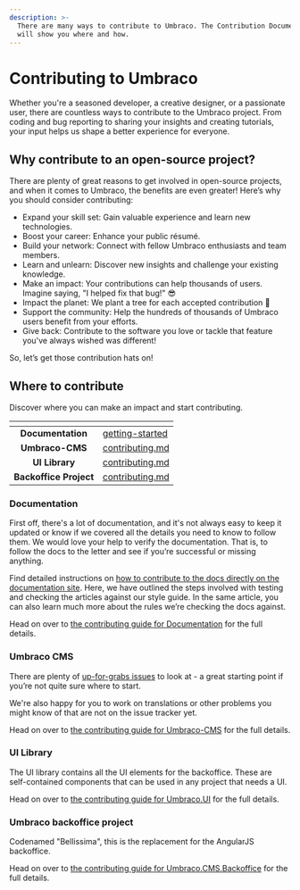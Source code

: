 ```yaml
---
description: >-
  There are many ways to contribute to Umbraco. The Contribution Documentation
  will show you where and how.
---
```


# Contributing to Umbraco

Whether you're a seasoned developer, a creative designer, or a passionate user, there are countless ways to contribute to the Umbraco project. From coding and bug reporting to sharing your insights and creating tutorials, your input helps us shape a better experience for everyone.

## Why contribute to an open-source project?

There are plenty of great reasons to get involved in open-source projects, and when it comes to Umbraco, the benefits are even greater! Here’s why you should consider contributing:

* Expand your skill set: Gain valuable experience and learn new technologies.
* Boost your career: Enhance your public résumé.
* Build your network: Connect with fellow Umbraco enthusiasts and team members.
* Learn and unlearn: Discover new insights and challenge your existing knowledge.
* Make an impact: Your contributions can help thousands of users. Imagine saying, "I helped fix that bug!" 😎
* Impact the planet: We plant a tree for each accepted contribution 🌳
* Support the community: Help the hundreds of thousands of Umbraco users benefit from your efforts.
* Give back: Contribute to the software you love or tackle that feature you've always wished was different!

So, let’s get those contribution hats on!

## Where to contribute

Discover where you can make an impact and start contributing.

<table data-card-size="large" data-view="cards"><thead><tr><th align="center"></th><th data-hidden data-card-target data-type="content-ref"></th></tr></thead><tbody><tr><td align="center"><strong>Documentation</strong></td><td><a href="documentation/getting-started/">getting-started</a></td></tr><tr><td align="center"><strong>Umbraco-CMS</strong></td><td><a href="umbraco-cms/contributing.md">contributing.md</a></td></tr><tr><td align="center"><strong>UI Library</strong></td><td><a href="ui-library/contributing.md">contributing.md</a></td></tr><tr><td align="center"><strong>Backoffice Project</strong></td><td><a href="backoffice-project/contributing.md">contributing.md</a></td></tr></tbody></table>

### Documentation

First off, there's a lot of documentation, and it's not always easy to keep it updated or know if we covered all the details you need to know to follow them. We would love your help to verify the documentation. That is, to follow the docs to the letter and see if you’re successful or missing anything.

Find detailed instructions on [how to contribute to the docs directly on the documentation site](documentation/getting-started/). Here, we have outlined the steps involved with testing and checking the articles against our style guide. In the same article, you can also learn much more about the rules we’re checking the docs against.

Head on over to [the contributing guide for Documentation](documentation/getting-started/) for the full details.

### Umbraco CMS

There are plenty of [up-for-grabs issues](https://github.com/umbraco/Umbraco-CMS/issues?q=is%3Aopen+sort%3Aupdated-desc+label%3Acommunity%2Fup-for-grabs+) to look at - a great starting point if you’re not quite sure where to start.

We're also happy for you to work on translations or other problems you might know of that are not on the issue tracker yet.

Head on over to [the contributing guide for Umbraco-CMS](umbraco-cms/contributing.md) for the full details.

### UI Library

The UI library contains all the UI elements for the backoffice. These are self-contained components that can be used in any project that needs a UI.

Head on over to [the contributing guide for Umbraco.UI](ui-library/contributing.md) for the full details.

### Umbraco backoffice project

Codenamed "Bellissima", this is the replacement for the AngularJS backoffice.

Head on over to [the contributing guide for Umbraco.CMS.Backoffice](backoffice-project/contributing.md) for the full details.
